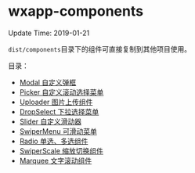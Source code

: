 # wxapp-components
Update Time: 2019-01-21

`dist/components`目录下的组件可直接复制到其他项目使用。

目录：
- [Modal 自定义弹框](https://github.com/lusssn/wxapp-components/tree/examples/src/components/modal)
- [Picker 自定义滚动选择菜单](https://github.com/lusssn/wxapp-components/tree/examples/src/components/picker)
- [Uploader 图片上传组件](https://github.com/lusssn/wxapp-components/tree/examples/src/components/uploader)
- [DropSelect 下拉选择菜单](https://github.com/lusssn/wxapp-components/tree/examples/src/components/dropSelect)
- [Slider 自定义滑动器](https://github.com/lusssn/wxapp-components/tree/examples/src/components/cpntSlider)
- [SwiperMenu 可滑动菜单](https://github.com/lusssn/wxapp-components/tree/examples/src/components/cpntSwiperMenu)
- [Radio 单选、多选组件](https://github.com/lusssn/wxapp-components/tree/examples/src/components/cpntRadio)
- [SwiperScale 缩放切换组件](https://github.com/lusssn/wxapp-components/tree/examples/src/components/cpntSwiperScale)
- [Marquee 文字滚动组件](https://github.com/lusssn/wxapp-components/tree/examples/src/components/cpntMarquee)
